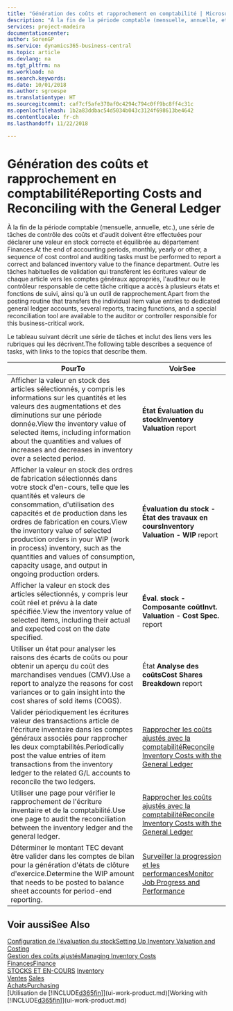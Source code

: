 ```yaml
---
title: "Génération des coûts et rapprochement en comptabilité | Microsoft Docs"
description: "À la fin de la période comptable (mensuelle, annuelle, etc.), une série de tâches de contrôle des coûts et d'audit doivent être effectuées pour déclarer une valeur en stock correcte et équilibrée au département Finances. Outre les tâches habituelles de validation qui transfèrent les écritures valeur de chaque article vers les comptes généraux appropriés, l'auditeur ou le contrôleur responsable de cette tâche critique a accès à plusieurs états et fonctions de suivi, ainsi qu'à un outil de rapprochement."
services: project-madeira
documentationcenter: 
author: SorenGP
ms.service: dynamics365-business-central
ms.topic: article
ms.devlang: na
ms.tgt_pltfrm: na
ms.workload: na
ms.search.keywords: 
ms.date: 10/01/2018
ms.author: sgroespe
ms.translationtype: HT
ms.sourcegitcommit: caf7cf5afe370af0c4294c794c0ff9bc8ff4c31c
ms.openlocfilehash: 1b2a83ddbac54d5034b043c3124f698613be4642
ms.contentlocale: fr-ch
ms.lasthandoff: 11/22/2018

---
```

# <a name="reporting-costs-and-reconciling-with-the-general-ledger"></a><span data-ttu-id="e50e9-104">Génération des coûts et rapprochement en comptabilité</span><span class="sxs-lookup"><span data-stu-id="e50e9-104">Reporting Costs and Reconciling with the General Ledger</span></span>
<span data-ttu-id="e50e9-105">À la fin de la période comptable (mensuelle, annuelle, etc.), une série de tâches de contrôle des coûts et d'audit doivent être effectuées pour déclarer une valeur en stock correcte et équilibrée au département Finances.</span><span class="sxs-lookup"><span data-stu-id="e50e9-105">At the end of accounting periods, monthly, yearly or other, a sequence of cost control and auditing tasks must be performed to report a correct and balanced inventory value to the finance department.</span></span> <span data-ttu-id="e50e9-106">Outre les tâches habituelles de validation qui transfèrent les écritures valeur de chaque article vers les comptes généraux appropriés, l'auditeur ou le contrôleur responsable de cette tâche critique a accès à plusieurs états et fonctions de suivi, ainsi qu'à un outil de rapprochement.</span><span class="sxs-lookup"><span data-stu-id="e50e9-106">Apart from the posting routine that transfers the individual item value entries to dedicated general ledger accounts, several reports, tracing functions, and a special reconciliation tool are available to the auditor or controller responsible for this business-critical work.</span></span>  

 <span data-ttu-id="e50e9-107">Le tableau suivant décrit une série de tâches et inclut des liens vers les rubriques qui les décrivent.</span><span class="sxs-lookup"><span data-stu-id="e50e9-107">The following table describes a sequence of tasks, with links to the topics that describe them.</span></span>   

|<span data-ttu-id="e50e9-108">**Pour**</span><span class="sxs-lookup"><span data-stu-id="e50e9-108">**To**</span></span>|<span data-ttu-id="e50e9-109">**Voir**</span><span class="sxs-lookup"><span data-stu-id="e50e9-109">**See**</span></span>|  
|------------|-------------|  
|<span data-ttu-id="e50e9-110">Afficher la valeur en stock des articles sélectionnés, y compris les informations sur les quantités et les valeurs des augmentations et des diminutions sur une période donnée.</span><span class="sxs-lookup"><span data-stu-id="e50e9-110">View the inventory value of selected items, including information about the quantities and values of increases and decreases in inventory over a selected period.</span></span>|<span data-ttu-id="e50e9-111">**État Évaluation du stock**</span><span class="sxs-lookup"><span data-stu-id="e50e9-111">**Inventory Valuation** report</span></span>|  
|<span data-ttu-id="e50e9-112">Afficher la valeur en stock des ordres de fabrication sélectionnés dans votre stock d'en-cours, telle que les quantités et valeurs de consommation, d'utilisation des capacités et de production dans les ordres de fabrication en cours.</span><span class="sxs-lookup"><span data-stu-id="e50e9-112">View the inventory value of selected production orders in your WIP (work in process) inventory, such as the quantities and values of consumption, capacity usage, and output in ongoing production orders.</span></span>|<span data-ttu-id="e50e9-113">**Évaluation du stock - État des travaux en cours**</span><span class="sxs-lookup"><span data-stu-id="e50e9-113">**Inventory Valuation - WIP** report</span></span>|  
|<span data-ttu-id="e50e9-114">Afficher la valeur en stock des articles sélectionnés, y compris leur coût réel et prévu à la date spécifiée.</span><span class="sxs-lookup"><span data-stu-id="e50e9-114">View the inventory value of selected items, including their actual and expected cost on the date specified.</span></span>|<span data-ttu-id="e50e9-115">**Éval. stock - Composante coût**</span><span class="sxs-lookup"><span data-stu-id="e50e9-115">**Invt. Valuation - Cost Spec.** report</span></span>|  
|<span data-ttu-id="e50e9-116">Utiliser un état pour analyser les raisons des écarts de coûts ou pour obtenir un aperçu du coût des marchandises vendues (CMV).</span><span class="sxs-lookup"><span data-stu-id="e50e9-116">Use a report to analyze the reasons for cost variances or to gain insight into the cost shares of sold items (COGS).</span></span>|<span data-ttu-id="e50e9-117">État **Analyse des coûts**</span><span class="sxs-lookup"><span data-stu-id="e50e9-117">**Cost Shares Breakdown** report</span></span>|  
|<span data-ttu-id="e50e9-118">Valider périodiquement les écritures valeur des transactions article de l'écriture inventaire dans les comptes généraux associés pour rapprocher les deux comptabilités.</span><span class="sxs-lookup"><span data-stu-id="e50e9-118">Periodically post the value entries of item transactions from the inventory ledger to the related G/L accounts to reconcile the two ledgers.</span></span>|[<span data-ttu-id="e50e9-119">Rapprocher les coûts ajustés avec la comptabilité</span><span class="sxs-lookup"><span data-stu-id="e50e9-119">Reconcile Inventory Costs with the General Ledger</span></span>](finance-how-to-post-inventory-costs-to-the-general-ledger.md)|  
|<span data-ttu-id="e50e9-120">Utiliser une page pour vérifier le rapprochement de l'écriture inventaire et de la comptabilité.</span><span class="sxs-lookup"><span data-stu-id="e50e9-120">Use one page to audit the reconciliation between the inventory ledger and the general ledger.</span></span>|[<span data-ttu-id="e50e9-121">Rapprocher les coûts ajustés avec la comptabilité</span><span class="sxs-lookup"><span data-stu-id="e50e9-121">Reconcile Inventory Costs with the General Ledger</span></span>](finance-how-to-post-inventory-costs-to-the-general-ledger.md)|  
|<span data-ttu-id="e50e9-122">Déterminer le montant TEC devant être valider dans les comptes de bilan pour la génération d'états de clôture d'exercice.</span><span class="sxs-lookup"><span data-stu-id="e50e9-122">Determine the WIP amount that needs to be posted to balance sheet accounts for period-end reporting.</span></span>|[<span data-ttu-id="e50e9-123">Surveiller la progression et les performances</span><span class="sxs-lookup"><span data-stu-id="e50e9-123">Monitor Job Progress and Performance</span></span>](projects-how-monitor-progress-performance.md)|

## <a name="see-also"></a><span data-ttu-id="e50e9-124">Voir aussi</span><span class="sxs-lookup"><span data-stu-id="e50e9-124">See Also</span></span>  
[<span data-ttu-id="e50e9-125">Configuration de l'évaluation du stock</span><span class="sxs-lookup"><span data-stu-id="e50e9-125">Setting Up Inventory Valuation and Costing</span></span>](finance-set-up-inventory-valuation-and-costing.md)  
[<span data-ttu-id="e50e9-126">Gestion des coûts ajustés</span><span class="sxs-lookup"><span data-stu-id="e50e9-126">Managing Inventory Costs</span></span>](finance-manage-inventory-costs.md)  
[<span data-ttu-id="e50e9-127">Finances</span><span class="sxs-lookup"><span data-stu-id="e50e9-127">Finance</span></span>](finance.md)  
<span data-ttu-id="e50e9-128">[STOCKS ET EN-COURS](inventory-manage-inventory.md) </span><span class="sxs-lookup"><span data-stu-id="e50e9-128">[Inventory](inventory-manage-inventory.md) </span></span>  
<span data-ttu-id="e50e9-129">[Ventes](sales-manage-sales.md) </span><span class="sxs-lookup"><span data-stu-id="e50e9-129">[Sales](sales-manage-sales.md) </span></span>  
[<span data-ttu-id="e50e9-130">Achats</span><span class="sxs-lookup"><span data-stu-id="e50e9-130">Purchasing</span></span>](purchasing-manage-purchasing.md)  
<span data-ttu-id="e50e9-131">[Utilisation de [!INCLUDE[d365fin](includes/d365fin_md.md)]](ui-work-product.md)</span><span class="sxs-lookup"><span data-stu-id="e50e9-131">[Working with [!INCLUDE[d365fin](includes/d365fin_md.md)]](ui-work-product.md)</span></span>

